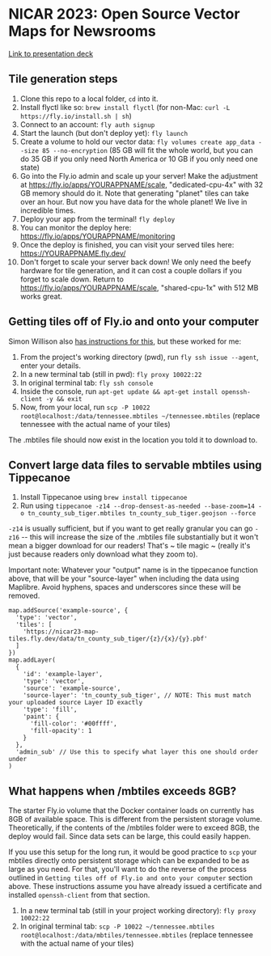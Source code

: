 # NICAR 2023: Open Source Vector Maps for Newsrooms

[Link to presentation deck](https://docs.google.com/presentation/d/1H9S_1h4-ezYZ0ixaUG_zPne1ufkk3prai-XXOKA1Pxc/edit#slide=id.g1c296784c18_0_349)

## Tile generation steps

1. Clone this repo to a local folder, `cd` into it.
1. Install flyctl like so: `brew install flyctl` (for non-Mac: `curl -L https://fly.io/install.sh | sh`)
1. Connect to an account: `fly auth signup`
1. Start the launch (but don't deploy yet): `fly launch`
1. Create a volume to hold our vector data: `fly volumes create app_data --size 85 --no-encryption` (85 GB will fit the whole world, but you can do 35 GB if you only need North America or 10 GB if you only need one state)
1. Go into the Fly.io admin and scale up your server! Make the adjustment at https://fly.io/apps/YOURAPPNAME/scale, "dedicated-cpu-4x" with 32 GB memory should do it. Note that generating "planet" tiles can take over an hour. But now you have data for the whole planet! We live in incredible times.
1. Deploy your app from the terminal! `fly deploy`
1. You can monitor the deploy here: https://fly.io/apps/YOURAPPNAME/monitoring
1. Once the deploy is finished, you can visit your served tiles here: https://YOURAPPNAME.fly.dev/
1. Don't forget to scale your server back down! We only need the beefy hardware for tile generation, and it can cost a couple dollars if you forget to scale down. Return to https://fly.io/apps/YOURAPPNAME/scale, "shared-cpu-1x" with 512 MB works great.

## Getting tiles off of Fly.io and onto your computer

Simon Willison also [has instructions for this](https://til.simonwillison.net/fly/scp), but these worked for me:

1. From the project's working directory (pwd), run `fly ssh issue --agent`, enter your details.
1. In a new terminal tab (still in pwd): `fly proxy 10022:22`
1. In original terminal tab: `fly ssh console`
1. Inside the console, run `apt-get update && apt-get install openssh-client -y && exit`
1. Now, from your local, run `scp -P 10022 root@localhost:/data/tennessee.mbtiles ~/tennessee.mbtiles` (replace tennessee with the actual name of your tiles)

The .mbtiles file should now exist in the location you told it to download to.

## Convert large data files to servable mbtiles using Tippecanoe

1. Install Tippecanoe using `brew install tippecanoe`
1. Run using `tippecanoe -z14 --drop-densest-as-needed --base-zoom=14 -o tn_county_sub_tiger.mbtiles tn_county_sub_tiger.geojson --force`

`-z14` is usually sufficient, but if you want to get really granular you can go `-z16` -- this will increase the size of the .mbtiles file substantially but it won't mean a bigger download for our readers! That's ~ tile magic ~ (really it's just because readers only download what they zoom to).

Important note: Whatever your "output" name is in the tippecanoe function above, that will be your "source-layer" when including the data using Maplibre. Avoid hyphens, spaces and underscores since these will be removed. 

```
map.addSource('example-source', {
  'type': 'vector',
  'tiles': [
    'https://nicar23-map-tiles.fly.dev/data/tn_county_sub_tiger/{z}/{x}/{y}.pbf'
  ]
})
map.addLayer(
  {
    'id': 'example-layer',
    'type': 'vector',
    'source': 'example-source',
    'source-layer': 'tn_county_sub_tiger', // NOTE: This must match your uploaded source Layer ID exactly
    'type': 'fill',
    'paint': {
      'fill-color': '#00ffff',
      'fill-opacity': 1
    }
  },
  'admin_sub' // Use this to specify what layer this one should order under
)
```

## What happens when /mbtiles exceeds 8GB?

The starter Fly.io volume that the Docker container loads on currently has 8GB of available space. This is different from the persistent storage volume. Theoretically, if the contents of the /mbtiles folder were to exceed 8GB, the deploy would fail. Since data sets can be large, this could easily happen.

If you use this setup for the long run, it would be good practice to `scp` your mbtiles directly onto persistent storage which can be expanded to be as large as you need. For that, you'll want to do the reverse of the process outlined in `Getting tiles off of Fly.io and onto your computer` section above. These instructions assume you have already issued a certificate and installed `openssh-client` from that section.

1. In a new terminal tab (still in your project working directory): `fly proxy 10022:22`
1. In original terminal tab: `scp -P 10022 ~/tennessee.mbtiles root@localhost:/data/mbtiles/tennessee.mbtiles` (replace tennessee with the actual name of your tiles)